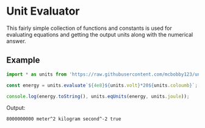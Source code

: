 # Unit Evaluator

This fairly simple collection of functions and constants is used for evaluating equations and getting the output units along with the numerical answer.

## Example

```ts
import * as units from 'https://raw.githubusercontent.com/mcbobby123/unit-eval-ts/master/mod.ts';

const energy = units.evaluate`${4e8}${units.volt}*20${units.coloumb}`;

console.log(energy.toString(), units.eqUnits(energy, units.joule));

```

Output:
```
8000000000 meter^2 kilogram second^-2 true
```
